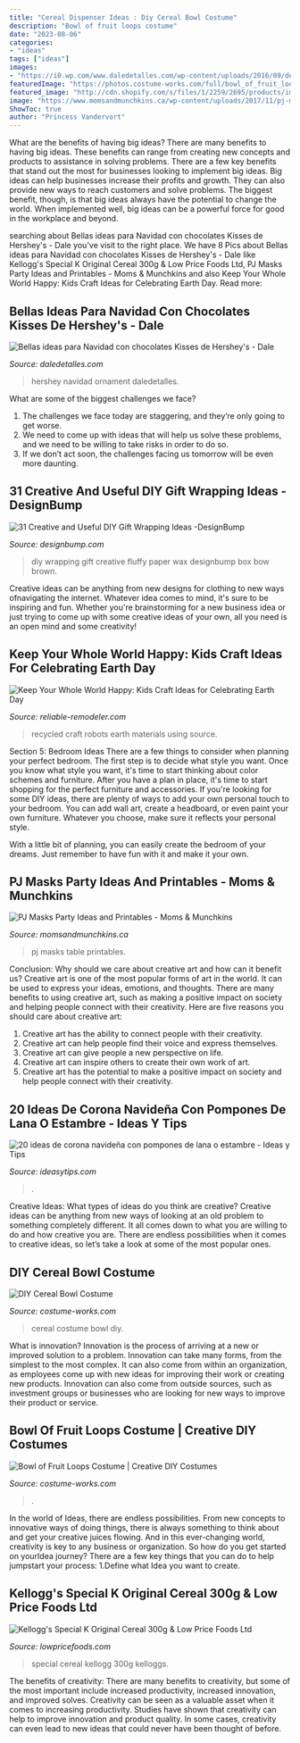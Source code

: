 ```yaml
---
title: "Cereal Dispenser Ideas : Diy Cereal Bowl Costume"
description: "Bowl of fruit loops costume"
date: "2023-08-06"
categories:
- "ideas"
tags: ["ideas"]
images:
- "https://i0.wp.com/www.daledetalles.com/wp-content/uploads/2016/09/decoracion-con-kisses9.jpg?resize=645%2C430"
featuredImage: "https://photos.costume-works.com/full/bowl_of_fruit_loops4.jpg"
featured_image: "http://cdn.shopify.com/s/files/1/2259/2695/products/image_19df9b7f-5ee4-4122-8c55-c53ca9cad829_1024x1024.jpg?v=1571609448"
image: "https://www.momsandmunchkins.ca/wp-content/uploads/2017/11/pj-masks-party-table-3.jpg"
ShowToc: true
author: "Princess Vandervort"
---
```



What are the benefits of having big ideas?
There are many benefits to having big ideas. These benefits can range from creating new concepts and products to assistance in solving problems. There are a few key benefits that stand out the most for businesses looking to implement big ideas. 
Big ideas can help businesses increase their profits and growth. They can also provide new ways to reach customers and solve problems. The biggest benefit, though, is that big ideas always have the potential to change the world. When implemented well, big ideas can be a powerful force for good in the workplace and beyond.

	

		
searching about Bellas ideas para Navidad con chocolates Kisses de Hershey&#039;s - Dale you've visit to the right place. We have 8 Pics about Bellas ideas para Navidad con chocolates Kisses de Hershey&#039;s - Dale like Kellogg&#039;s Special K Original Cereal 300g &amp; Low Price Foods Ltd, PJ Masks Party Ideas and Printables - Moms &amp; Munchkins and also Keep Your Whole World Happy: Kids Craft Ideas for Celebrating Earth Day. Read more:
		
    
## Bellas Ideas Para Navidad Con Chocolates Kisses De Hershey&#039;s - Dale

<img loading=lazy src="https://i0.wp.com/www.daledetalles.com/wp-content/uploads/2016/09/decoracion-con-kisses9.jpg?resize=645%2C430" onerror="this.onerror=null;this.src='https://tse1.mm.bing.net/th?id=OIP.kbsKH_5rc987me_WgMnxogHaE8&amp;pid=15.1';" alt="Bellas ideas para Navidad con chocolates Kisses de Hershey&#039;s - Dale">

_Source: daledetalles.com_

>hershey navidad ornament daledetalles. 

	

What are some of the biggest challenges we face?
1. The challenges we face today are staggering, and they’re only going to get worse.
2. We need to come up with ideas that will help us solve these problems, and we need to be willing to take risks in order to do so.
3. If we don’t act soon, the challenges facing us tomorrow will be even more daunting.

    
## 31 Creative And Useful DIY Gift Wrapping Ideas -DesignBump

<img loading=lazy src="https://cdn.designbump.com/wp-content/uploads/2014/11/enhanced-buzz-1023-1353368162-2.jpg" onerror="this.onerror=null;this.src='https://tse3.mm.bing.net/th?id=OIP.jv-oy0Nj1mSJ5I2Ux2HHSAHaLH&amp;pid=15.1';" alt="31 Creative and Useful DIY Gift Wrapping Ideas -DesignBump">

_Source: designbump.com_

>diy wrapping gift creative fluffy paper wax designbump box bow brown. 

	

Creative ideas can be anything from new designs for clothing to new ways ofnavigating the internet. Whatever idea comes to mind, it's sure to be inspiring and fun. Whether you're brainstorming for a new business idea or just trying to come up with some creative ideas of your own, all you need is an open mind and some creativity!

    
## Keep Your Whole World Happy: Kids Craft Ideas For Celebrating Earth Day

<img loading=lazy src="https://dyj7luh3166cu.cloudfront.net/wp-content/uploads/sites/6/2017/04/Recycled-Robots.jpg" onerror="this.onerror=null;this.src='https://tse4.mm.bing.net/th?id=OIP.IkhKDgS_uUaz05wjspOmIwHaGU&amp;pid=15.1';" alt="Keep Your Whole World Happy: Kids Craft Ideas for Celebrating Earth Day">

_Source: reliable-remodeler.com_

>recycled craft robots earth materials using source. 

	

Section 5: Bedroom Ideas
There are a few things to consider when planning your perfect bedroom. The first step is to decide what style you want. Once you know what style you want, it's time to start thinking about color schemes and furniture. After you have a plan in place, it's time to start shopping for the perfect furniture and accessories.
If you're looking for some DIY ideas, there are plenty of ways to add your own personal touch to your bedroom. You can add wall art, create a headboard, or even paint your own furniture. Whatever you choose, make sure it reflects your personal style.

With a little bit of planning, you can easily create the bedroom of your dreams. Just remember to have fun with it and make it your own.

    
## PJ Masks Party Ideas And Printables - Moms &amp; Munchkins

<img loading=lazy src="https://www.momsandmunchkins.ca/wp-content/uploads/2017/11/pj-masks-party-table-3.jpg" onerror="this.onerror=null;this.src='https://tse2.mm.bing.net/th?id=OIP.n5DOx0oF-GFRuofC0s_WbgHaLH&amp;pid=15.1';" alt="PJ Masks Party Ideas and Printables - Moms &amp; Munchkins">

_Source: momsandmunchkins.ca_

>pj masks table printables. 

	

Conclusion: Why should we care about creative art and how can it benefit us?
Creative art is one of the most popular forms of art in the world. It can be used to express your ideas, emotions, and thoughts. There are many benefits to using creative art, such as making a positive impact on society and helping people connect with their creativity. Here are five reasons you should care about creative art: 
1) Creative art has the ability to connect people with their creativity.
2) Creative art can help people find their voice and express themselves.
3) Creative art can give people a new perspective on life.
4) Creative art can inspire others to create their own work of art.
5) Creative art has the potential to make a positive impact on society and help people connect with their creativity.

    
## 20 Ideas De Corona Navideña Con Pompones De Lana O Estambre - Ideas Y Tips

<img loading=lazy src="https://ideasytips.com/wp-content/uploads/2020/10/corona-con-pompones-de-lana9.jpg" onerror="this.onerror=null;this.src='https://tse3.mm.bing.net/th?id=OIP.wYdTHmY1f4S9P4VMfAY4TwHaJ4&amp;pid=15.1';" alt="20 ideas de corona navideña con pompones de lana o estambre - Ideas y Tips">

_Source: ideasytips.com_

>. 

	

Creative Ideas: What types of ideas do you think are creative?
Creative ideas can be anything from new ways of looking at an old problem to something completely different. It all comes down to what you are willing to do and how creative you are. There are endless possibilities when it comes to creative ideas, so let’s take a look at some of the most popular ones.

    
## DIY Cereal Bowl Costume

<img loading=lazy src="https://photos.costume-works.com/full/cereal_bowl1.jpg" onerror="this.onerror=null;this.src='https://tse2.mm.bing.net/th?id=OIP.d6x2HNK2BN0_CvfuTlBqYQHaNC&amp;pid=15.1';" alt="DIY Cereal Bowl Costume">

_Source: costume-works.com_

>cereal costume bowl diy. 

	

What is innovation?
Innovation is the process of arriving at a new or improved solution to a problem. Innovation can take many forms, from the simplest to the most complex. It can also come from within an organization, as employees come up with new ideas for improving their work or creating new products. Innovation can also come from outside sources, such as investment groups or businesses who are looking for new ways to improve their product or service.

    
## Bowl Of Fruit Loops Costume | Creative DIY Costumes

<img loading=lazy src="https://photos.costume-works.com/full/bowl_of_fruit_loops4.jpg" onerror="this.onerror=null;this.src='https://tse2.mm.bing.net/th?id=OIP.7eEugeFUWyv045RJloWkBQHaKA&amp;pid=15.1';" alt="Bowl of Fruit Loops Costume | Creative DIY Costumes">

_Source: costume-works.com_

>. 

	

In the world of Ideas, there are endless possibilities. From new concepts to innovative ways of doing things, there is always something to think about and get your creative juices flowing. And in this ever-changing world, creativity is key to any business or organization. So how do you get started on yourIdea journey? There are a few key things that you can do to help jumpstart your process: 1.Define what Idea you want to create.

    
## Kellogg&#039;s Special K Original Cereal 300g &amp; Low Price Foods Ltd

<img loading=lazy src="http://cdn.shopify.com/s/files/1/2259/2695/products/image_19df9b7f-5ee4-4122-8c55-c53ca9cad829_1024x1024.jpg?v=1571609448" onerror="this.onerror=null;this.src='https://tse3.mm.bing.net/th?id=OIP.so1g00kCf6qvQlBVWHsybAHaJ4&amp;pid=15.1';" alt="Kellogg&#039;s Special K Original Cereal 300g &amp; Low Price Foods Ltd">

_Source: lowpricefoods.com_

>special cereal kellogg 300g kelloggs. 

	

The benefits of creativity: There are many benefits to creativity, but some of the most important include increased productivity, increased innovation, and improved solves.
Creativity can be seen as a valuable asset when it comes to increasing productivity. Studies have shown that creativity can help to improve innovation and product quality. In some cases, creativity can even lead to new ideas that could never have been thought of before.

